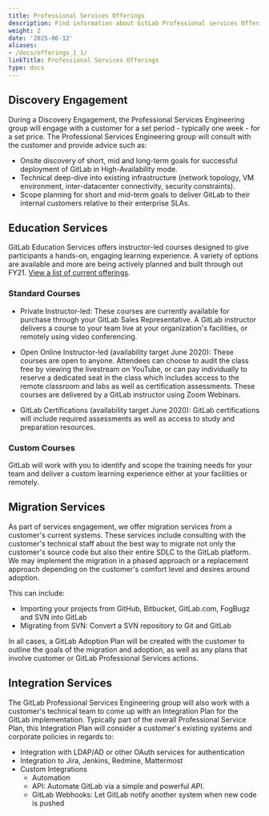 ```yaml
---
title: Professional Services Offerings
description: Find information about GitLab Professional services Offerings.
weight: 2
date: '2025-06-12'
aliases:
- /docs/offerings_1_1/
linkTitle: Professional Services Offerings
type: docs
---
```


## Discovery Engagement

During a Discovery Engagement, the Professional Services Engineering group will engage with a customer for a set period - typically one week - for a set price.  The Professional Services Engineering group will consult with the customer and provide advice such as:

- Onsite discovery of short, mid and long-term goals for successful deployment of GitLab in High-Availability mode.
- Technical deep-dive into existing infrastructure (network topology, VM environment, inter-datacenter connectivity, security constraints).
- Scope planning for short and mid-term goals to deliver GitLab to their internal customers relative to their enterprise SLAs.

## Education Services

GitLab Education Services offers instructor-led courses designed to give participants a hands-on, engaging learning experience. A variety of options are available and more are being actively planned and built through out FY21. [View a list of current offerings](https://about.gitlab.com/services/education/).

### Standard Courses

- Private Instructor-led: These courses are currently available for purchase through your GitLab Sales Representative. A GitLab instructor delivers a course to your team live at your organization's facilities, or remotely using video conferencing.

- Open Online Instructor-led (availability target June 2020): These courses are open to anyone. Attendees can choose to audit the class free by viewing the livestream on YouTube, or can pay individually to reserve a dedicated seat in the class which includes access to the remote classroom and labs as well as certification assessments. These courses are delivered by a GitLab instructor using Zoom Webinars.

- GitLab Certifications (availability target June 2020): GitLab certifications will include required assessments as well as access to study and preparation resources.

### Custom Courses

GitLab will work with you to identify and scope the training needs for your team and deliver a custom learning experience either at your facilities or remotely.

## Migration Services

As part of services engagement, we offer migration services from a customer's current systems.  These services include consulting with the customer's technical staff about the best way to migrate not only the customer's source code but also their entire SDLC to the GitLab platform.  We may implement the migration in a phased approach or a replacement approach depending on the customer's comfort level and desires around adoption.

This can include:

- Importing your projects from GitHub, Bitbucket, GitLab.com, FogBugz and SVN into GitLab
- Migrating from SVN: Convert a SVN repository to Git and GitLab

In all cases, a GitLab Adoption Plan will be created with the customer to outline the goals of the migration and adoption, as well as any plans that involve customer or GitLab Professional Services actions.

## Integration Services

The GitLab Professional Services Engineering group will also work with a customer's technical team to come up with an Integration Plan for the GitLab implementation.  Typically part of the overall Professional Service Plan, this Integration Plan will consider a customer's existing systems and corporate policies in regards to:

- Integration with LDAP/AD or other OAuth services for authentication
- Integration to Jira, Jenkins, Redmine, Mattermost
- Custom Integrations
  - Automation
  - API: Automate GitLab via a simple and powerful API.
  - GitLab Webhooks: Let GitLab notify another system when new code is pushed
